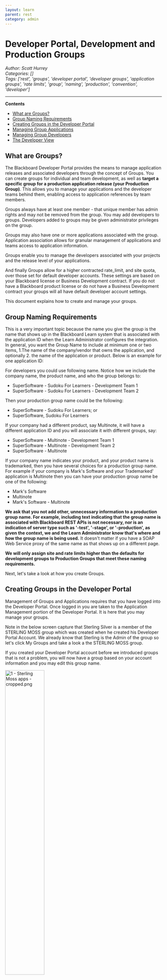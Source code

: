 ```yaml
---
layout: learn
parent: rest
category: admin
---
```

# Developer Portal, Development and Production Groups
*Author: Scott Hurrey*  
*Categories: []*  
*Tags: ['rest', 'groups', 'developer portal', 'developer groups', 'application groups', 'rate limits', 'group', 'naming', 'production', 'convention', 'developer']*  
<hr />

**Contents**

* [What are Groups?](#what-are-groups)
* [Group Naming Requirements](#group-naming-requirements)
* [Creating Groups in the Developer Portal](#creating-groups-in-the-developer-portal)
* [Managing Group Applications](#managing-group-applications)
* [Managing Group Developers](#managing-group-developers)
* [The Developer View](#the-developer-view)

## What are Groups?

The Blackboard Developer Portal provides the means to manage application
releases and associated developers through the concept of Groups. You can
create groups for individual and team development, as well as **target a
specific group for a production application release (your Production Group)**.
This allows you to manage your applications and the developer teams behind
them, enabling access to application references by team members.

Groups always have at least one member - that unique member has admin rights
and may not be removed from the group. You may add developers to groups.
Developers added to groups may be given administrator privileges on the group.

Groups may also have one or more applications associated with the group.
Application association allows for granular management of applications and
teams access to application information.

Groups enable you to manage the developers associated with your projects and
the release level of your applications.

And finally Groups allow for a higher contracted rate_limit, and site quota,
over those set for default developer accounts. These settings are based on
your Blackboard license or Business Development contract. If you do not have a
Blackboard product license or do not have a Business Development contract your
groups will all have default developer account settings.

This document explains how to create and manage your groups.

## Group Naming Requirements

This is a very important topic because the name you give the group is the name
that shows up in the Blackboard Learn system that is associated with the
application ID when the Learn Administrator configures the integration. In
general, you want the Group Name to include at minimum one or two items, 1.The
name of the company/vendor that owns the application, and optionally 2. the
name of the application or product. Below is an example for one application
ID:

For developers you could use following name. Notice how we include the company
name, the product name, and who the group belongs to:

* SuperSoftware - Sudoku For Learners - Development Team 1
* SuperSoftware - Sudoku For Learners - Development Team 2

Then your production group name could be the following:

* SuperSoftware - Sudoku For Learners; or
* SuperSoftware, Sudoku For Learners

If your company had a different product, say Multinote, it will have a
different application ID and you will associate it with different groups, say:

* SuperSoftware - Multinote - Development Team 1
* SuperSoftware - Multinote - Development Team 2
* SuperSoftware - Multinote

If your company name indicates your product, and your product name is
trademarked, then you have several choices for a production group name. For
example if your company is Mark's Software and your Trademarked' application
is Multinote then you can have your production group name be one of the
following:

* Mark's Software
* Multinote
* Mark's Software - Multinote

**We ask that you not add other, unnecessary information to a production group name. For example, including text indicating that the group name is associated with Blackboard REST APIs is not necessary, nor is an indication of server type such as '-test', '-stage', or '-production', as given the context, we and the Learn Administrator know that's where and how the group name is being used.** It doesn't matter if you have a SOAP Web Service proxy of the same name as that shows up on a different page.

**We will only assign site and rate limits higher than the defaults for development groups to Production Groups that meet these naming requirements.**

Next, let's take a look at how you create Groups.

## Creating Groups in the Developer Portal

Management of Groups and Applications requires that you have logged into the
Developer Portal. Once logged in you are taken to the Application Management
portion of the Developer Portal. It is here that you may manage your groups.

Note in the below screen capture that Sterling Silver is a member of the
STERLING MOSS group which was created when he created his Developer Portal
Account. We already know that Sterling is the Admin of the group so let's
click My Groups and take a look a the STERLING MOSS group.

If you created your Developer Portal account before we introduced groups that
is not a problem, you will now have a group based on your account information
and you may edit this group name.

<img alt="1 - Sterling Moss apps - cropped.png" src="/images/102916.png" width="50%" />

When Sterling clicks on the My Groups link he is taken to the Groups
management page (1) where he may view groups in which he is a member (2), view
developers in his groups (3), add developers to groups of which he is an
administrator (4), and create groups and rename groups he is administering
(5).

Groups are created by clicking the Create link next to the Group chooser.

<img alt="2 - Sterling Moss groups - cropped.png" src="/images/102917.png" width="50%" />

When Stirling clicks Create, a dialog is displayed where he may enter the name
of his group. Clicking the Create button will saves the group.

Groups may be used to manage application releases. For example Sterling may
have a limited-use alpha group with full developer team access, a beta-group
with broader application distribution and a smaller developer team, or a
production group with limited admin access. We will discuss Managing Group
Applications later in this document.

Sterling chooses to add a group. In this case Sterling is creating a group for
his company's production software.

<img alt="3 - Sterling Moss add group - cropped.png" src="/images/102918.png" width="50%" />

Note that on creating a group you are automatically added to the group with
administrator privileges. This allows you to add developers or otherwise
manage the group and it's associated applications.

Now that Sterling has created a production group he may want to associate one
(or more) of his applications with this group, or add developers from his team
to this new group to assist with administrating the group.

Let's take a look at managing a group's applications...

<img alt="4 - Sterling Moss groups after add group - cropped.png" src="/images/102919.png" width="50%" />

## Managing Group Applications

As the owner of several applications and several groups you can associate
applications with different developer groups.

Let's log in as Steve Ranger, owner of RangerSoft.

<img alt="5 - Steve Ranger login - cropped.png" src="/images/102920.png" width="50%" />

When clicking the My Apps link Steve can now see his applications and the
groups with which they are associated.

Steve has his personal group "STEVE RANGER" (1), a development group -
"RangerSoft - dev" (2), and his production group "RangerSoft" (3).

<img alt="6 - Steve Ranger apps - cropped.png" src="/images/102921.png" width="50%" />

Steve's groups have specific applications associated with them. Steve has his
experimental application - Steve's Experiment - under his personal group. This
application may be deleted by using the Trash can icon.

<img alt="7 - Steve Ranger change app group - cropped.png" src="/images/102922.png" width="50%" />

Steve also has an application in development - Multinote Plus. This is under
his RangerSoft - dev group. This application also may be deleted by using the
Trash can icon.

Finally Steve has a production application - Multinote. This is under his
production RangerSoft group. This application (extra space was here..) may not
be deleted. This is to protect from accidentally deleting applications which
have been deployed to production environments.

Because Steve has administrative rights he may change the group with which an
application is associated at any time. Changing an application's group from a
production group to a non-production group allows for the deleting of that
application.

Note that deleting an application **will** break any deployments. Also note
that changing an application's group may change the rate_limit for that
application.

## Managing Group Developers

Developers who have been added to groups may see applications that are
associated with a group and may also be designated as administrators of a
group.

Steve has multiple developers. and Steve wants to add a developer to his
production RangerSoft group so he clicks the My Groups link and opens his
Groups management page.

He then clicks the Add Developers icon as indicated by the arrow.

<img alt="8 - Steve Ranger groups - cropped.png" src="/images/102924.png" width="50%" />

Clicking the Add Developer Icon opens a dialog for entering the email address
of the developer he wants to add to his group.

Note that in order to add developers they must have previously registered for
a developer portal account and you must know the email address with which they
registered.

Steve enters the email address for one of his developers and clicks the Add
Developer button.

<img alt="9 - Steve Ranger add dev to group - cropped.png" src="/images/102925.png" width="50%" />

Adding a developer to your group allows that developer to see all your
applications. The administrator setting on the developer for a specific group
is what enables that developer to manage the associated application

The default when adding a developer is that they have no admin privileges.

Steve wants Junior to admin the applications associated with the RangerSoft -
dev group, so Steve changes to that group and changes Junior's privileges.

<img alt="10 - Steve Ranger change group - cropped.png" src="/images/102926.png" width="50%" />

## The Developer View

When Junior Developer logs into the Developer Portal he now sees the two
RangerSoft groups that Steve created.

<img alt="11 - Picture1.png" src="/images/102927.png" width="50%" />

Junior may admin the application association for the Multinote Plus
application which is associated with the RangerSoft - dev group because Steve
made Junior an administrator on that group. Also note that because Steve did
not make Junior an admin on the the RangerSoft group Junior has no application
admin privileges.


